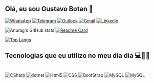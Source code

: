 

## Olá, eu sou Gustavo Botan 🤙

[![WhatsApp](https://img.shields.io/badge/WhatsApp-25D366?style=for-the-badge&logo=whatsapp&logoColor=white)](https://wa.me/16981290428)
[![Telegram](https://img.shields.io/badge/Telegram-2CA5E0?style=for-the-badge&logo=telegram&logoColor=white)](https://t.me/gb0t4n)
[![Outlook](https://img.shields.io/badge/Microsoft_Outlook-0078D4?style=for-the-badge&logo=microsoft-outlook&logoColor=white)](mailto:glisboabotan@outlook.com)
[![Gmail](https://img.shields.io/badge/Gmail-D14836?style=for-the-badge&logo=gmail&logoColor=white)](mailto:glisboabotan@gmail.com)
[![LinkedIn](https://img.shields.io/badge/LinkedIn-0077B5?style=for-the-badge&logo=linkedin&logoColor=white)](https://www.linkedin.com/in/gustavobotan/)


![Anurag's GitHub stats](https://github-readme-stats-sigma-five.vercel.app/api?username=Gustavo-Botan&show_icons=true&theme=dark)
[![Readme Card](https://github-readme-stats-sigma-five.vercel.app/api/pin/?username=Gustavo-Botan&repo=Gustavo-Botan)](https://github.com/Gustavo-Botan/Gustavo-Botan)

[![Top Langs](https://github-readme-stats-sigma-five.vercel.app/api/top-langs/?username=Gustavo-Botan)](https://github.com/Gustavo-Botan/eSolution)


## Tecnologias que eu utilizo no meu dia dia 💻👨‍💻

<div style="display: inline_block">
</br>
    <img aling="center" alt="CSharp" src="https://img.shields.io/badge/C%23-239120?style=for-the-badge&logo=c-sharp&logoColor=white">
    <img aling="center" alt="dotnet" src="https://img.shields.io/badge/.NET-5C2D91?style=for-the-badge&logo=.net&logoColor=white">
    <!--<img aling="center" alt="JavaScript" src="https://img.shields.io/badge/JavaScript-F7DF1E?style=for-the-badge&logo=javascript&logoColor=black">-->
    <img aling="center" alt="Html5" src="https://img.shields.io/badge/HTML5-E34F26?style=for-the-badge&logo=html5&logoColor=white">
    <img aling="center" alt="CSS" src="https://img.shields.io/badge/CSS3-1572B6?style=for-the-badge&logo=css3&logoColor=white">
    <!--<img aling="center" alt="Python" src="https://img.shields.io/badge/Python-3776AB?style=for-the-badge&logo=python&logoColor=white">-->
    <img aling="center" alt="BootStrap" src="https://img.shields.io/badge/Bootstrap-563D7C?style=for-the-badge&logo=bootstrap&logoColor=white">
    <img aling="center" alt="MySQL" src="https://img.shields.io/badge/MySQL-00000F?style=for-the-badge&logo=mysql&logoColor=white">
    <img aling="center" alt="MySQL" src="https://img.shields.io/badge/Microsoft_SQL_Server-CC2927?style=for-the-badge&logo=microsoft-sql-server&logoColor=white">
</div>

<!-- https://github.com/anuraghazra/github-readme-stats -->
<!-- https://emojipedia.org/call-me-hand/-->
<!--https://dev.to/envoy_/150-badges-for-github-pnk-->
